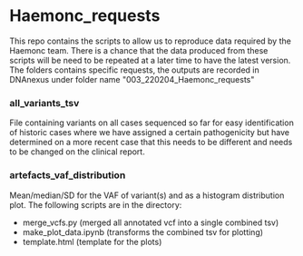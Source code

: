 # Haemonc_requests

This repo contains the scripts to allow us to reproduce data required by the Haemonc team.
There is a chance that the data produced from these scripts will be need to be repeated at a later time to have the latest version. The folders contains specific requests, the outputs are recorded in DNAnexus under folder name "003_220204_Haemonc_requests"

### all_variants_tsv

File containing variants on all cases sequenced so far for easy identification of historic cases where we have assigned a certain pathogenicity but have determined on a more recent case that this needs to be different and needs to be changed on the clinical report.


### artefacts_vaf_distribution
Mean/median/SD for the VAF of variant(s) and as a histogram distribution plot.
The following scripts are in the directory:
- merge_vcfs.py (merged all annotated vcf into a single combined tsv)
- make_plot_data.ipynb (transforms the combined tsv for plotting)
- template.html (template for the plots)
